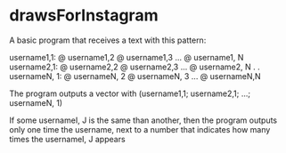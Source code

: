 # drawsForInstagram

A basic program that receives a text with this pattern:


username1,1: @ username1,2 @ username1,3 ... @ username1, N
username2,1: @ username2,2 @ username2,3 ... @ username2, N
.
.
usernameN, 1: @ usernameN, 2 @ usernameN, 3 ... @ usernameN,N


The program outputs a vector with (username1,1; username2,1; ...; usernameN, 1)

If some usernameI, J is the same than another, then the program outputs only one time the username, next to a number that indicates how many times the usernameI, J appears
